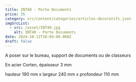```yaml
---
title: INT40 - Porte Documents
price: 35
category: src/content/categories/articles-decoratifs.json
imgSrcList:
  - src: /asset/INT40.jpg
    alt: INT40 - Porte Documents
date: 2024-10-12T16:04:00.000Z
draft: false
---
```


A poser sur le bureau, support de documents ou de classeurs

En acier Corten, épaisseur 3 mm

hauteur 190 mm x largeur 240 mm x profondeur 110 mm
